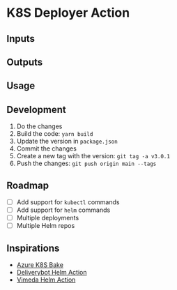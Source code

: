 # K8S Deployer Action

## Inputs

## Outputs

## Usage

## Development

1. Do the changes
2. Build the code: `yarn build`
3. Update the version in `package.json`
4. Commit the changes
5. Create a new tag with the version: `git tag -a v3.0.1`
6. Push the changes: `git push origin main --tags`

## Roadmap

- [ ] Add support for `kubectl` commands
- [ ] Add support for `helm` commands
- [ ] Multiple deployments
- [ ] Multiple Helm repos

## Inspirations

- [Azure K8S Bake](https://github.com/Azure/k8s-bake)
- [Deliverybot Helm Action](https://github.com/deliverybot/helm)
- [Vimeda Helm Action](https://github.com/vimeda/helm)
